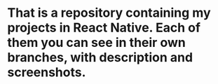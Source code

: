 # That is a repository containing my projects in React Native. Each of them you can see in their own branches, with description and screenshots.

